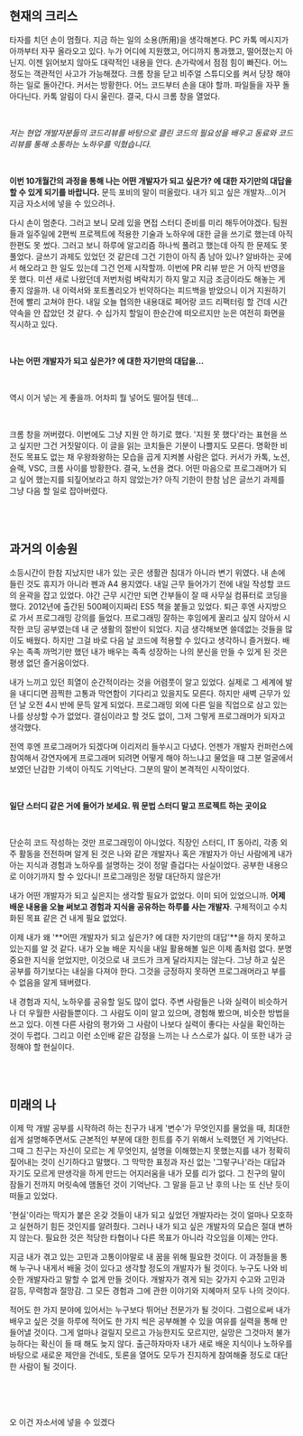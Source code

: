 ## 현재의 크리스

타자를 치던 손이 멈췄다. 지금 하는 일의 소용(所用)을 생각해본다. PC 카톡 메시지가 아까부터 자꾸 올라오고 있다. 누가 어디에 지원했고, 어디까지 통과했고, 떨어졌는지 아닌지. 이젠 읽어보지 않아도 대략적인 내용을 안다. 손가락에서 점점 힘이 빠진다. 어느 정도는 객관적인 사고가 가능해졌다. 크롬 창을 닫고 비주얼 스튜디오를 켜서 당장 해야 하는 일로 돌아간다. 커서는 방황한다. 어느 코드부터 손을 대야 할까. 파일들을 자꾸 돌아다닌다. 카톡 알림이 다시 울린다. 결국, 다시 크롬 창을 열었다.

<br>

*저는 현업 개발자분들의 코드리뷰를 바탕으로 클린 코드의 필요성을 배우고 동료와 코드리뷰를 통해 소통하는 노하우를 익혔습니다.*

<br>

**이번 10개월간의 과정을 통해 나는 어떤 개발자가 되고 싶은가? 에 대한 자기만의 대답을 할 수 있게 되기를 바랍니다.** 문득 포비의 말이 떠올랐다. 내가 되고 싶은 개발자...이거 지금 자소서에 넣을 수 있으려나.

다시 손이 멈춘다. 그러고 보니 모레 있을 면접 스터디 준비를 미리 해두어야겠다. 팀원들과 일주일에 2편씩 프로젝트에 적용한 기술과 노하우에 대한 글을 쓰기로 했는데 아직 한편도 못 썼다. 그러고 보니 하루에 알고리즘 하나씩 풀려고 했는데 아직 한 문제도 못 풀었다. 글쓰기 과제도 있었던 것 같은데 그건 기한이 아직 좀 남아 있나? 알바하는 곳에서 해오라고 한 일도 있는데 그건 언제 시작할까. 이번에 PR 리뷰 받은 거 아직 반영을 못 했다. 미션 새로 나왔던데 저번처럼 벼락치기 하지 말고 지금 조금이라도 해놓는 게 좋지 않을까. 내 이력서와 포트폴리오가 빈약하다는 피드백을 받았으니 이거 지원하기 전에 빨리 고쳐야 한다. 내일 오늘 협의한 내용대로 페어랑 코드 리팩터링 할 건데 시간 약속을 안 잡았던 것 같다. 수 십가지 할일이 한순간에 떠오르지만 눈은 여전히 화면을 직시하고 있다.

<br>

**나는 어떤 개발자가 되고 싶은가? 에 대한 자기만의 대답을...**

<br>

역시 이거 넣는 게 좋을까. 어차피 뭘 넣어도 떨어질 텐데...

<br>

크롬 창을 꺼버렸다. 이번에도 그냥 지원 안 하기로 했다. '지원 못 했다'라는 표현을 쓰고 싶지만 그건 거짓말이다. 이 글을 읽는 코치들은 기분이 나쁠지도 모른다. 명확한 비전도 목표도 없는 채 우왕좌왕하는 모습을 곱게 지켜볼 사람은 없다. 커서가 카톡, 노션, 슬랙, VSC, 크롬 사이를 방황한다. 결국, 노션을 켰다. 어떤 마음으로 프로그래머가 되고 싶어 했는지를 되짚어보라고 하지 않았는가? 아직 기한이 한참 남은 글쓰기 과제를 그냥 다음 할 일로 잡아버렸다.

<br><br>

## 과거의 이송원

소등시간이 한참 지났지만 내가 있는 곳은 생활관 침대가 아니라 변기 위였다. 내 손에 들린 것도 휴지가 아니라 펜과 A4 용지였다. 내일 근무 들어가기 전에 내일 작성할 코드의 윤곽을 잡고 있었다. 야간 근무 시간만 되면 간부들이 잘 때 사무실 컴퓨터로 코딩을 했다. 2012년에 출간된 500페이지짜리 ES5 책을 붙들고 있었다. 퇴근 후엔 사지방으로 가서 프로그래밍 강의를 들었다. 프로그래밍 잘하는 후임에게 꿀리고 싶지 않아서 시작한 코딩 공부였는데 내 군 생활의 절반이 되었다. 지금 생각해보면 쓸데없는 것들을 많이도 배웠다. 하지만 그걸 바로 다음 날 코드에 적용할 수 있다고 생각하니 즐거웠다. 배우는 족족 까먹기만 했던 내가 배우는 족족 성장하는 나의 분신을 만들 수 있게 된 것은 평생 없던 즐거움이었다.

내가 느끼고 있던 희열이 순간적이라는 것을 어렴풋이 알고 있었다. 실제로 그 세계에 발을 내디디면 끔찍한 고통과 막연함이 기다리고 있을지도 모른다. 하지만 새벽 근무가 있던 날 오전 4시 반에 문득 알게 되었다. 프로그래밍 외에 다른 일을 직업으로 삼고 있는 나를 상상할 수가 없었다. 결심이라고 할 것도 없이, 그저 그렇게 프로그래머가 되자고 생각했다.

전역 후엔 프로그래머가 되겠다며 이리저리 들쑤시고 다녔다. 언젠가 개발자 컨퍼런스에 참여해서 강연자에게 프로그래머 되려면 어떻게 해야 하느냐고 물었을 때 그분 얼굴에서 보였던 난감한 기색이 아직도 기억난다. 그분의 말이 본격적인 시작이었다.

<br>

**일단 스터디 같은 거에 들어가 보세요. 뭐 문법 스터디 말고 프로젝트 하는 곳이요**

<br>

단순히 코드 작성하는 것만 프로그래밍이 아니었다. 직장인 스터디, IT 동아리, 각종 외주 활동을 전전하며 알게 된 것은 나와 같은 개발자나 혹은 개발자가 아닌 사람에게 내가 아는 지식과 경험과 노하우를 설명하는 것이 정말 즐겁다는 사실이었다. 공부한 내용으로 이야기까지 할 수 있다니! 프로그래밍은 정말 대단하지 않은가!

내가 어떤 개발자가 되고 싶은지는 생각할 필요가 없었다. 이미 되어 있었으니까. **어제 배운 내용을 오늘 써보고 경험과 지식을 공유하는 하루를 사는 개발자**. 구체적이고 수치화된 목표 같은 건 내게 필요 없었다.

이제 내가 왜 '**어떤 개발자가 되고 싶은가? 에 대한 자기만의 대답'**을 하지 못하고 있는지를 알 것 같다. 내가 오늘 배운 지식을 내일 활용해볼 일은 이제 좀처럼 없다. 분명 중요한 지식을 얻었지만, 이것으로 내 코드가 크게 달라지지는 않는다. 그냥 하고 싶은 공부를 하기보다는 내실을 다져야 한다. 그것을 긍정하지 못하면 프로그래머라고 부를 수 없음을 알게 돼버렸다.

내 경험과 지식, 노하우를 공유할 일도 많이 없다. 주변 사람들은 나와 실력이 비슷하거나 더 우월한 사람들뿐이다. 그 사람도 이미 알고 있으며, 경험해 봤으며, 비슷한 방법을 쓰고 있다. 이젠 다른 사람의 평가와 그 사람이 나보다 실력이 좋다는 사실을 확인하는 것이 두렵다. 그리고 이런 소인배 같은 감정을 느끼는 나 스스로가 싫다. 이 또한 내가 긍정해야 할 현실이다.

<br><br>

## 미래의 나

이제 막 개발 공부를 시작하려 하는 친구가 내게 '변수'가 무엇인지를 물었을 때, 최대한 쉽게 설명해주면서도 근본적인 부분에 대한 힌트를 주기 위해서 노력했던 게 기억난다. 그때 그 친구는 자신이 모르는 게 무엇인지, 설명을 이해했는지 못했는지를 내가 정확히 짚어내는 것이 신기하다고 말했다. 그 막막한 표정과 자신 없는 '그렇구나'라는 대답과 자기도 모르게 딴생각을 하게 만드는 어지러움을 내가 모를 리가 없다. 그 친구의 말이 잠들기 전까지 머릿속에 맴돌던 것이 기억난다. 그 말을 듣고 난 후의 나는 또 신난 듯이 떠들고 있었다.

'현실'이라는 딱지가 붙은 온갖 것들이 내가 되고 싶었던 개발자라는 것이 얼마나 모호하고 실현하기 힘든 것인지를 알려줬다. 그러나 내가 되고 싶은 개발자의 모습은 절대 변하지 않는다. 필요한 것은 적당한 타협이나 다른 목표가 아니라 각오임을 이제는 안다.

지금 내가 겪고 있는 고민과 고통이야말로 내 꿈을 위해 필요한 것이다. 이 과정들을 통해 누구나 내게서 배울 것이 있다고 생각할 정도의 개발자가 될 것이다. 누구도 나와 비슷한 개발자라고 말할 수 없게 만들 것이다. 개발자가 겪게 되는 갖가지 수고와 고민과 갈등, 무력함과 절망감. 그 모든 경험과 그에 관한 이야기와 지혜마저 모두 나의 것이다.

적어도 한 가지 분야에 있어서는 누구보다 뛰어난 전문가가 될 것이다. 그럼으로써 내가 배우고 싶은 것을 하루에 적어도 한 가지 씩은 공부해볼 수 있을 여유를 실력을 통해 만들어낼 것이다. 그게 얼마나 걸릴지 모르고 가능한지도 모르지만, 실망은 그것마저 불가능하다는 확신이 들 때 해도 늦지 않다. 출근하자마자 내가 새로 배운 지식이나 노하우를 바탕으로 새로운 제안을 건네도, 토론을 열어도 모두가 진지하게 참여해줄 정도로 대단한 사람이 될 것이다.

<br>
<br>
<br>

오 이건 자소서에 넣을 수 있겠다
